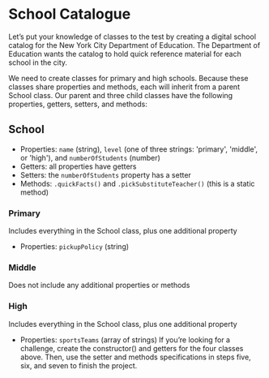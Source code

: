 ﻿# School Catalogue
Let’s put your knowledge of classes to the test by creating a digital school catalog for the New York City Department of Education. The Department of Education wants the catalog to hold quick reference material for each school in the city.

We need to create classes for primary and high schools. Because these classes share properties and methods, each will inherit from a parent School class. Our parent and three child classes have the following properties, getters, setters, and methods:
## School
* Properties: `name` (string), `level` (one of three strings: 'primary', 'middle', or 'high'), and `numberOfStudents` (number)
* Getters: all properties have getters
* Setters: the `numberOfStudents` property has a setter
* Methods: `.quickFacts()` and `.pickSubstituteTeacher()` (this is a static method)
### Primary
Includes everything in the School class, plus one additional property
* Properties: `pickupPolicy` (string)
### Middle
Does not include any additional properties or methods
### High
Includes everything in the School class, plus one additional property
* Properties: `sportsTeams` (array of strings)
If you’re looking for a challenge, create the constructor() and getters for the four classes above. Then, use the setter and methods specifications in steps five, six, and seven to finish the project.